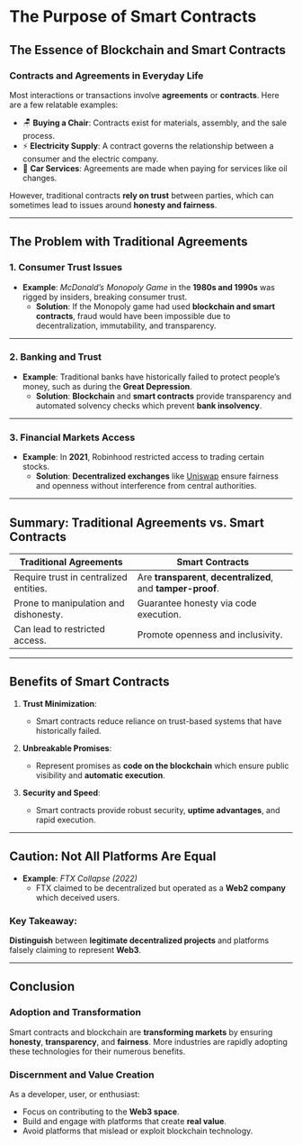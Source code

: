 # **The Purpose of Smart Contracts**

## **The Essence of Blockchain and Smart Contracts**

### **Contracts and Agreements in Everyday Life**
Most interactions or transactions involve **agreements** or **contracts**. Here are a few relatable examples:

- 🪑 **Buying a Chair**: Contracts exist for materials, assembly, and the sale process.  
- ⚡ **Electricity Supply**: A contract governs the relationship between a consumer and the electric company.  
- 🚗 **Car Services**: Agreements are made when paying for services like oil changes.  

However, traditional contracts **rely on trust** between parties, which can sometimes lead to issues around **honesty and fairness**.

---

## **The Problem with Traditional Agreements**

### **1. Consumer Trust Issues**  
- **Example**: *McDonald’s Monopoly Game* in the **1980s and 1990s** was rigged by insiders, breaking consumer trust.  
   - **Solution**: If the Monopoly game had used **blockchain and smart contracts**, fraud would have been impossible due to decentralization, immutability, and transparency.

---

### **2. Banking and Trust**  
- **Example**: Traditional banks have historically failed to protect people’s money, such as during the **Great Depression**.  
   - **Solution**: **Blockchain** and **smart contracts** provide transparency and automated solvency checks which prevent **bank insolvency**.

---

### **3. Financial Markets Access**  
- **Example**: In **2021**, Robinhood restricted access to trading certain stocks.  
   - **Solution**: **Decentralized exchanges** like [Uniswap](https://uniswap.org) ensure fairness and openness without interference from central authorities.

---

## **Summary: Traditional Agreements vs. Smart Contracts**

| **Traditional Agreements**         | **Smart Contracts**                       |
|------------------------------------|-------------------------------------------|
| Require trust in centralized entities. | Are **transparent**, **decentralized**, and **tamper-proof**. |
| Prone to manipulation and dishonesty.  | Guarantee honesty via code execution.     |
| Can lead to restricted access.        | Promote openness and inclusivity.         |

---

## **Benefits of Smart Contracts**

1. **Trust Minimization**:  
   - Smart contracts reduce reliance on trust-based systems that have historically failed.

2. **Unbreakable Promises**:  
   - Represent promises as **code on the blockchain** which ensure public visibility and **automatic execution**.

3. **Security and Speed**:  
   - Smart contracts provide robust security, **uptime advantages**, and rapid execution.

---

## **Caution: Not All Platforms Are Equal**

- **Example**: *FTX Collapse (2022)*  
   - FTX claimed to be decentralized but operated as a **Web2 company** which deceived users.  

### **Key Takeaway**:  
**Distinguish** between **legitimate decentralized projects** and platforms falsely claiming to represent **Web3**.

---

## **Conclusion**

### **Adoption and Transformation**  
Smart contracts and blockchain are **transforming markets** by ensuring **honesty**, **transparency**, and **fairness**. More industries are rapidly adopting these technologies for their numerous benefits.

### **Discernment and Value Creation**  
As a developer, user, or enthusiast:  
- Focus on contributing to the **Web3 space**.  
- Build and engage with platforms that create **real value**.  
- Avoid platforms that mislead or exploit blockchain technology.  

